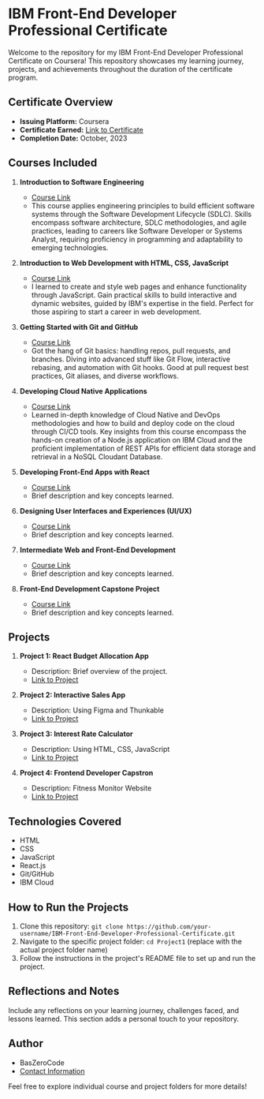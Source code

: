 # IBM Front-End Developer Professional Certificate

Welcome to the repository for my IBM Front-End Developer Professional Certificate on Coursera! This repository showcases my learning journey, projects, and achievements throughout the duration of the certificate program.

## Certificate Overview
- **Issuing Platform:** Coursera
- **Certificate Earned:** [Link to Certificate](replace-with-your-certificate-link)
- **Completion Date:** October, 2023

## Courses Included
1. **Introduction to Software Engineering**
   - [Course Link](https://www.coursera.org/learn/introduction-to-software-engineering?specialization=ibm-frontend-developer)
   - This course applies engineering principles to build efficient software systems through the Software Development Lifecycle (SDLC). Skills encompass software architecture, SDLC methodologies, and 
     agile practices, leading to careers like Software Developer or Systems Analyst, requiring proficiency in programming and adaptability to emerging technologies.

2. **Introduction to Web Development with HTML, CSS, JavaScript**
   - [Course Link](https://www.coursera.org/learn/introduction-to-web-development-with-html-css-javacript?specialization=ibm-frontend-developer)
   - I learned to create and style web pages and enhance functionality through JavaScript. Gain practical skills to build interactive and dynamic websites, guided by IBM's expertise in the field. Perfect for those 
     aspiring to start a career in web development.

3. **Getting Started with Git and GitHub**
   - [Course Link](https://www.coursera.org/learn/getting-started-with-git-and-github?specialization=ibm-frontend-developer)
   - Got the hang of Git basics: handling repos, pull requests, and branches. Diving into advanced stuff like Git Flow, interactive rebasing, and automation with Git hooks. Good at pull request best practices, 
     Git aliases, and diverse workflows.
     
4. **Developing Cloud Native Applications**
   - [Course Link](https://www.coursera.org/learn/developing-cloud-native-applications?specialization=ibm-frontend-developer)
   - Learned in-depth knowledge of Cloud Native and DevOps methodologies and how to build and deploy code on the cloud through CI/CD tools. Key insights from this course encompass the hands-on creation of a 
     Node.js application on IBM Cloud and the proficient implementation of REST APIs for efficient data storage and retrieval in a NoSQL Cloudant Database.

5. **Developing Front-End Apps with React**
   - [Course Link](https://www.coursera.org/learn/developing-frontend-apps-with-react?specialization=ibm-frontend-developer)
   - Brief description and key concepts learned.

6. **Designing User Interfaces and Experiences (UI/UX)**
   - [Course Link](https://www.coursera.org/learn/designing-user-interfaces-and-experiences-uiux?specialization=ibm-frontend-developer)
   - Brief description and key concepts learned.

7. **Intermediate Web and Front-End Development**
   - [Course Link](https://www.coursera.org/learn/intermediate-web-and-front-end-development?specialization=ibm-frontend-developer)
   - Brief description and key concepts learned.

7. **Front-End Development Capstone Project**
   - [Course Link](https://www.coursera.org/learn/front-end-development-capstone-project?specialization=ibm-frontend-developer)
   - Brief description and key concepts learned.


## Projects
1. **Project 1: React Budget Allocation App**
   - Description: Brief overview of the project.
   - [Link to Project](replace-with-project1-link)

2. **Project 2: Interactive Sales App**
   - Description: Using Figma and Thunkable
   - [Link to Project](replace-with-project2-link)

3. **Project 3: Interest Rate Calculator**
   - Description: Using HTML, CSS, JavaScript
   - [Link to Project](replace-with-project2-link)


4. **Project 4: Frontend Developer Capstron**
   - Description: Fitness Monitor Website
   - [Link to Project](replace-with-project2-link)
## Technologies Covered
- HTML
- CSS
- JavaScript
- React.js
- Git/GitHub
- IBM Cloud

## How to Run the Projects
1. Clone this repository: `git clone https://github.com/your-username/IBM-Front-End-Developer-Professional-Certificate.git`
2. Navigate to the specific project folder: `cd Project1` (replace with the actual project folder name)
3. Follow the instructions in the project's README file to set up and run the project.

## Reflections and Notes
Include any reflections on your learning journey, challenges faced, and lessons learned. This section adds a personal touch to your repository.

## Author
- BasZeroCode
- [Contact Information](https://www.linkedin.com/in/muhd-abbas/)

Feel free to explore individual course and project folders for more details!
